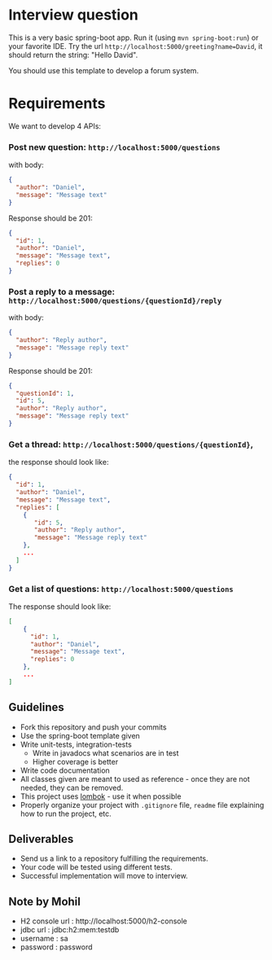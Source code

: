 Interview question
==================


This is a very basic spring-boot app. Run it (using `mvn spring-boot:run`) or your favorite IDE.
Try the url `http://localhost:5000/greeting?name=David`, it should return the string: "Hello David".

You should use this template to develop a forum system.

# Requirements
We want to develop 4 APIs:

### Post new question: `http://localhost:5000/questions`
with body:
```json
{
  "author": "Daniel",
  "message": "Message text"
}
```
Response should be 201:
```json
{
  "id": 1,
  "author": "Daniel",
  "message": "Message text",
  "replies": 0
}
```

### Post a reply to a message: `http://localhost:5000/questions/{questionId}/reply`
with body:
```json
{
  "author": "Reply author",
  "message": "Message reply text"
}
```
Response should be 201:
```json
{
  "questionId": 1,
  "id": 5,
  "author": "Reply author",
  "message": "Message reply text"
}
```

### Get a thread: `http://localhost:5000/questions/{questionId}`, 
the response should look like:
```json
{
  "id": 1,
  "author": "Daniel",
  "message": "Message text",
  "replies": [
    {
       "id": 5,
       "author": "Reply author",
       "message": "Message reply text"
    },
    ...
  ]
}
```

### Get a list of questions: `http://localhost:5000/questions`
The response should look like:
```json
[
    {
      "id": 1,
      "author": "Daniel",
      "message": "Message text",     
      "replies": 0
    },
    ...
]
```

## Guidelines
* Fork this repository and push your commits
* Use the spring-boot template given
* Write unit-tests, integration-tests 
  * Write in javadocs what scenarios are in test
  * Higher coverage is better
* Write code documentation
* All classes given are meant to used as reference - once they are not needed, they can be removed.
* This project uses [lombok](https://projectlombok.org/) - use it when possible
* Properly organize your project with `.gitignore` file, `readme` file explaining how to run the project, etc.

## Deliverables
* Send us a link to a repository fulfilling the requirements.
* Your code will be tested using different tests.
* Successful implementation will move to interview.

## Note by Mohil 
* H2 console url : http://localhost:5000/h2-console
* jdbc url : jdbc:h2:mem:testdb
* username : sa
* password : password


